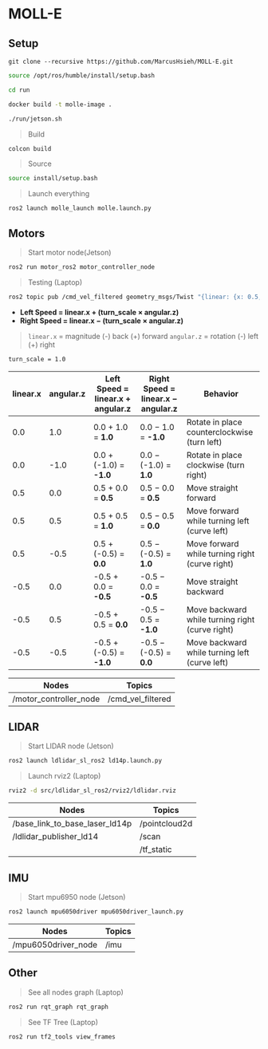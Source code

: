 # MOLL-E

## Setup

```
git clone --recursive https://github.com/MarcusHsieh/MOLL-E.git
```
```bash
source /opt/ros/humble/install/setup.bash
```
```bash
cd run
```
```bash
docker build -t molle-image .
```
```bash
./run/jetson.sh
```
> Build
```bash
colcon build
```
> Source
```bash
source install/setup.bash
```
> Launch everything
```bash
ros2 launch molle_launch molle.launch.py
```

## Motors
> Start motor node(Jetson)
```bash
ros2 run motor_ros2 motor_controller_node
```
> Testing (Laptop)
```bash
ros2 topic pub /cmd_vel_filtered geometry_msgs/Twist "{linear: {x: 0.5, y: 0.0, z: 0.0}, angular: {x: 0.0, y: 0.0, z: 0.1}}"
```

- **Left Speed = linear.x + (turn_scale × angular.z)**
- **Right Speed = linear.x − (turn_scale × angular.z)**

> `linear.x` = magnitude (-) back (+) forward
> `angular.z` = rotation (-) left (+) right

```bash
turn_scale = 1.0
```

| linear.x | angular.z | Left Speed = linear.x + angular.z | Right Speed = linear.x − angular.z | Behavior                                            |
|----------|-----------|-----------------------------------|------------------------------------|-----------------------------------------------------|
| 0.0      | 1.0       | 0.0 + 1.0 = **1.0**               | 0.0 − 1.0 = **-1.0**               | Rotate in place counterclockwise (turn left)        |
| 0.0      | -1.0      | 0.0 + (-1.0) = **-1.0**           | 0.0 − (-1.0) = **1.0**             | Rotate in place clockwise (turn right)              |
| 0.5      | 0.0       | 0.5 + 0.0 = **0.5**               | 0.5 − 0.0 = **0.5**                | Move straight forward                               |
| 0.5      | 0.5       | 0.5 + 0.5 = **1.0**               | 0.5 − 0.5 = **0.0**                | Move forward while turning left (curve left)        |
| 0.5      | -0.5      | 0.5 + (-0.5) = **0.0**            | 0.5 − (-0.5) = **1.0**             | Move forward while turning right (curve right)      |
| -0.5     | 0.0       | -0.5 + 0.0 = **-0.5**             | -0.5 − 0.0 = **-0.5**              | Move straight backward                              |
| -0.5     | 0.5       | -0.5 + 0.5 = **0.0**              | -0.5 − 0.5 = **-1.0**              | Move backward while turning right (curve right)     |
| -0.5     | -0.5      | -0.5 + (-0.5) = **-1.0**          | -0.5 − (-0.5) = **0.0**            | Move backward while turning left (curve left)       |

| Nodes | Topics |
| --- | --- |
| /motor_controller_node | /cmd_vel_filtered |

## LIDAR

> Start LIDAR node (Jetson)
```bash
ros2 launch ldlidar_sl_ros2 ld14p.launch.py 
```

> Launch rviz2 (Laptop)
```bash
rviz2 -d src/ldlidar_sl_ros2/rviz2/ldlidar.rviz
```
| Nodes | Topics |
| --- | --- |
| /base_link_to_base_laser_ld14p | /pointcloud2d |
| /ldlidar_publisher_ld14 | /scan |
| | /tf_static|

## IMU
> Start mpu6950 node (Jetson)
```bash
ros2 launch mpu6050driver mpu6050driver_launch.py
```
| Nodes | Topics |
| --- | --- |
| /mpu6050driver_node | /imu |

## Other
> See all nodes graph (Laptop)
```bash
ros2 run rqt_graph rqt_graph
```
> See TF Tree (Laptop)
```bash
ros2 run tf2_tools view_frames
```